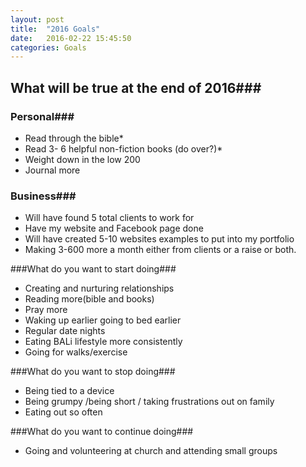 ```yaml
---
layout: post
title:  "2016 Goals"
date:   2016-02-22 15:45:50
categories: Goals
---
```



## What will be true at the end of 2016###

### Personal###
* Read through the bible*
* Read 3- 6 helpful non-fiction books (do over?)*
* Weight down in the low 200
* Journal more
### Business###
* Will have found 5 total clients to work for
* Have my website and Facebook page done 
* Will have created 5-10 websites examples to put into my portfolio
* Making 3-600 more a month either from clients or a raise or both.

###What do you want to start doing###
* Creating and nurturing relationships 
* Reading more(bible and books)
* Pray more 
* Waking up earlier going to bed earlier
* Regular date nights
* Eating BALi lifestyle more consistently 
* Going for walks/exercise  

###What do you want to stop doing###
* Being tied to a device 
* Being grumpy /being short / taking frustrations out on family 
* Eating out so often


###What do you want to continue doing###
* Going and volunteering at church and attending small groups
